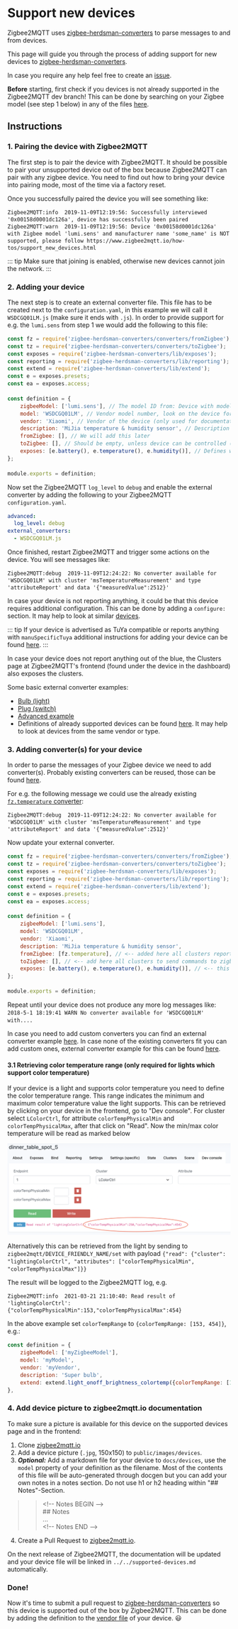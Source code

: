 # Support new devices
Zigbee2MQTT uses [zigbee-herdsman-converters](https://github.com/Koenkk/zigbee-herdsman-converters) to parse messages to and from devices.

This page will guide you through the process of adding support for new devices to [zigbee-herdsman-converters](https://github.com/Koenkk/zigbee-herdsman-converters).

In case you require any help feel free to create an [issue](https://github.com/Koenkk/zigbee2mqtt/issues).

**Before** starting, first check if you devices is not already supported in the Zigbee2MQTT dev branch! This can be done by searching on your Zigbee model (see step 1 below) in any of the files [here](https://github.com/Koenkk/zigbee-herdsman-converters/blob/master/devices).

## Instructions
### 1. Pairing the device with Zigbee2MQTT
The first step is to pair the device with Zigbee2MQTT. It should be possible to pair your unsupported device out of the box because Zigbee2MQTT can pair with any zigbee device. You need to find out how to bring your device into pairing mode, most of the time via a factory reset.

Once you successfully paired the device you will see something like:
```
Zigbee2MQTT:info  2019-11-09T12:19:56: Successfully interviewed '0x00158d0001dc126a', device has successfully been paired
Zigbee2MQTT:warn  2019-11-09T12:19:56: Device '0x00158d0001dc126a' with Zigbee model 'lumi.sens' and manufacturer name 'some_name' is NOT supported, please follow https://www.zigbee2mqtt.io/how-tos/support_new_devices.html
```

::: tip
Make sure that joining is enabled, otherwise new devices cannot join the network.
:::

### 2. Adding your device
The next step is to create an external converter file. This file has to be created next to the `configuration.yaml`, in this example we will call it `WSDCGQ01LM.js` (make sure it ends with `.js`). In order to provide support for e.g. the `lumi.sens` from step 1 we would add the following to this file:

```js
const fz = require('zigbee-herdsman-converters/converters/fromZigbee');
const tz = require('zigbee-herdsman-converters/converters/toZigbee');
const exposes = require('zigbee-herdsman-converters/lib/exposes');
const reporting = require('zigbee-herdsman-converters/lib/reporting');
const extend = require('zigbee-herdsman-converters/lib/extend');
const e = exposes.presets;
const ea = exposes.access;

const definition = {
    zigbeeModel: ['lumi.sens'], // The model ID from: Device with modelID 'lumi.sens' is not supported.
    model: 'WSDCGQ01LM', // Vendor model number, look on the device for a model number
    vendor: 'Xiaomi', // Vendor of the device (only used for documentation and startup logging)
    description: 'MiJia temperature & humidity sensor', // Description of the device, copy from vendor site. (only used for documentation and startup logging)
    fromZigbee: [], // We will add this later
    toZigbee: [], // Should be empty, unless device can be controlled (e.g. lights, switches).
    exposes: [e.battery(), e.temperature(), e.humidity()], // Defines what this device exposes, used for e.g. Home Assistant discovery and in the frontend
};

module.exports = definition;
```

Now set the Zigbee2MQTT `log_level` to `debug` and enable the external converter by adding the following to your Zigbee2MQTT `configuration.yaml`.

```yaml
advanced:
  log_level: debug
external_converters:
  - WSDCGQ01LM.js
```

Once finished, restart Zigbee2MQTT and trigger some actions on the device. You will see messages like:
```
Zigbee2MQTT:debug  2019-11-09T12:24:22: No converter available for 'WSDCGQ01LM' with cluster 'msTemperatureMeasurement' and type 'attributeReport' and data '{"measuredValue":2512}'
```

In case your device is not reporting anything, it could be that this device requires additional configuration. This can be done by adding a `configure:` section. It may help to look at similar [devices](https://github.com/Koenkk/zigbee-herdsman-converters/blob/master/devices).

::: tip
If your device is advertised as TuYa compatible or reports anything with `manuSpecificTuya` additional instructions for adding your device can be found [here](./02_support_new_tuya_devices.md).
:::

In case your device does not report anything out of the blue, the Clusters page at Zigbee2MQTT's frontend (found under the device in the dashboard) also exposes the clusters.

Some basic external converter examples:
- [Bulb (light)](https://github.com/Koenkk/zigbee2mqtt.io/blob/master/docs/externalConvertersExample/light.js)
- [Plug (switch)](https://github.com/Koenkk/zigbee2mqtt.io/blob/master/docs/externalConvertersExample/switch.js)
- [Advanced example](https://github.com/Koenkk/zigbee2mqtt.io/blob/master/docs/externalConvertersExample/freepad_ext.js)
- Definitions of already supported devices can be found [here](https://github.com/Koenkk/zigbee-herdsman-converters/blob/master/devices). It may help to look at devices from the same vendor or type.

### 3. Adding converter(s) for your device
In order to parse the messages of your Zigbee device we need to add converter(s). Probably existing converters can be reused, those can be found [here](https://github.com/Koenkk/zigbee-herdsman-converters/blob/master/converters/fromZigbee.js).

For e.g. the following message we could use the already existing [`fz.temperature` converter](https://github.com/Koenkk/zigbee-herdsman-converters/blob/5c069a34beecc9250d642d02e84f2808af1b4fae/converters/fromZigbee.js#L304):
```
Zigbee2MQTT:debug  2019-11-09T12:24:22: No converter available for 'WSDCGQ01LM' with cluster 'msTemperatureMeasurement' and type 'attributeReport' and data '{"measuredValue":2512}'
```

Now update your external converter.
```js
const fz = require('zigbee-herdsman-converters/converters/fromZigbee');
const tz = require('zigbee-herdsman-converters/converters/toZigbee');
const exposes = require('zigbee-herdsman-converters/lib/exposes');
const reporting = require('zigbee-herdsman-converters/lib/reporting');
const extend = require('zigbee-herdsman-converters/lib/extend');
const e = exposes.presets;
const ea = exposes.access;

const definition = {
    zigbeeModel: ['lumi.sens'],
    model: 'WSDCGQ01LM',
    vendor: 'Xiaomi',
    description: 'MiJia temperature & humidity sensor',
    fromZigbee: [fz.temperature], // <-- added here all clusters reported from zigbee
    toZigbee: [], // <-- add here all clusters to send commands to zigbee
    exposes: [e.battery(), e.temperature(), e.humidity()], // <-- this will define which fields will be exposed in the definition message to configure a front end (e.g. the z2m frontend, Home Assistant, Domoticz)
};

module.exports = definition;
```

Repeat until your device does not produce any more log messages like: `2018-5-1 18:19:41 WARN No converter available for 'WSDCGQ01LM' with....`

In case you need to add custom converters you can find an external converter example [here](https://github.com/Koenkk/zigbee2mqtt.io/blob/master/docs/externalConvertersExample/freepad_ext.js). In case none of the existing converters fit you can add custom ones, external converter example for this can be found [here](https://github.com/Koenkk/zigbee2mqtt.io/blob/master/docs/externalConvertersExample/freepad_ext.js).

#### 3.1 Retrieving color temperature range (only required for lights which support color temperature)
If your device is a light and supports color temperature you need to define the color temperature range. This range indicates the minimum and maximum color temperature value the light supports. This can be retrieved by clicking on your device in the frontend, go to "Dev console". For cluster select `LColorCtrl`, for attribute `colorTempPhysicalMin` and `colorTempPhysicalMax`, after that click on "Read". Now the min/max color temperature will be read as marked below

![colortemp_min_max](../../images/colortemp_min_max.png)

Alternatively this can be retrieved from the light by sending to `zigbee2mqtt/DEVICE_FRIENDLY_NAME/set` with payload `{"read": {"cluster": "lightingColorCtrl", "attributes": ["colorTempPhysicalMin", "colorTempPhysicalMax"]}}`

The result will be logged to the Zigbee2MQTT log, e.g.

```
Zigbee2MQTT:info  2021-03-21 21:10:40: Read result of 'lightingColorCtrl': {"colorTempPhysicalMin":153,"colorTempPhysicalMax":454}
```

In the above example set `colorTempRange` to `{colorTempRange: [153, 454]}`, e.g.:

```js
const definition = {
    zigbeeModel: ['myZigbeeModel'],
    model: 'myModel',
    vendor: 'myVendor',
    description: 'Super bulb',
    extend: extend.light_onoff_brightness_colortemp({colorTempRange: [153, 454]}), // <---
},
```

### 4. Add device picture to zigbee2mqtt.io documentation
To make sure a picture is available for this device on the supported devices page and in the frontend:

1. Clone [zigbee2mqtt.io](https://github.com/Koenkk/zigbee2mqtt.io)
2. Add a device picture (`.jpg`, 150x150) to `public/images/devices`.
3. ***Optional:*** Add a markdown file for your device to `docs/devices`, use the `model` property of your definition as the filename.  Most of the contents of this file will be auto-generated through docgen but you can add your own notes in a notes section. Do not use h1 or h2 heading within "## Notes"-Section.
>> \<!-- Notes BEGIN --><br>
>> \## Notes<br>
>> ...<br>
>> \<!-- Notes END -->
4. Create a Pull Request to [zigbee2mqtt.io](https://github.com/Koenkk/zigbee2mqtt.io).

On the next release of Zigbee2MQTT, the documentation will be updated and your device file will be linked in `../../supported-devices.md` automatically.

### Done!
Now it's time to submit a pull request to [zigbee-herdsman-converters](https://github.com/Koenkk/zigbee-herdsman-converters) so this device is supported out of the box by Zigbee2MQTT. This can be done by adding the definition to the [vendor file](https://github.com/Koenkk/zigbee-herdsman-converters/tree/master/devices) of your device. :smiley:
